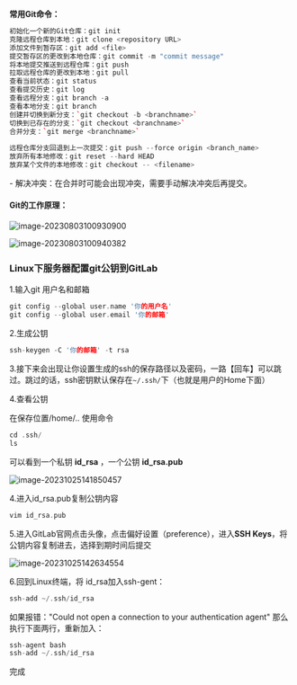 **常用Git命令：**

```c++
初始化一个新的Git仓库：git init
克隆远程仓库到本地：git clone <repository URL>
添加文件到暂存区：git add <file>
提交暂存区的更改到本地仓库：git commit -m "commit message"
将本地提交推送到远程仓库：git push
拉取远程仓库的更改到本地：git pull
查看当前状态：git status
查看提交历史：git log
查看远程分支：git branch -a
查看本地分支：git branch
创建并切换到新分支：`git checkout -b <branchname>`
切换到已存在的分支：`git checkout <branchname>`
合并分支：`git merge <branchname>`
    
远程仓库分支回退到上一次提交：git push --force origin <branch_name>
放弃所有本地修改：git reset --hard HEAD
放弃某个文件的本地修改：git checkout -- <filename>
```

  \- 解决冲突：在合并时可能会出现冲突，需要手动解决冲突后再提交。

#### **Git的工作原理：**

![image-20230803100930900](https://cdn.jsdelivr.net/gh/Siberianwolf926/typora_images@master/img/202308031009950.png)

![image-20230803100940382](https://cdn.jsdelivr.net/gh/Siberianwolf926/typora_images@master/img/202308031009419.png)

### Linux下服务器配置git公钥到GitLab

1.输入git 用户名和邮箱

```c++
git config --global user.name '你的用户名'
git config --global user.email '你的邮箱'
```

2.生成公钥

```c++
ssh-keygen -C '你的邮箱' -t rsa
```

3.接下来会出现让你设置生成的ssh的保存路径以及密码，一路【回车】可以跳过。跳过的话，ssh密钥默认保存在`~/.ssh/`下（也就是用户的Home下面）

4.查看公钥

在保存位置/home/.. 使用命令

```c++
cd .ssh/
ls
```

可以看到一个私钥 **id_rsa** ，一个公钥 **id_rsa.pub**

![image-20231025141850457](https://cdn.jsdelivr.net/gh/Siberianwolf926/typora_images@master/img/202310251418483.png)

4.进入id_rsa.pub复制公钥内容

```c++
vim id_rsa.pub
```

5.进入GitLab官网点击头像，点击偏好设置（preference），进入**SSH Keys**，将公钥内容复制进去，选择到期时间后提交

![image-20231025142634554](https://cdn.jsdelivr.net/gh/Siberianwolf926/typora_images@master/img/202310251426612.png)

6.回到Linux终端，将 id_rsa加入ssh-gent：

```c++
ssh-add ~/.ssh/id_rsa
```

如果报错："Could not open a connection to your authentication agent"
那么执行下面两行，重新加入：

```c++
ssh-agent bash
ssh-add ~/.ssh/id_rsa
```

完成
